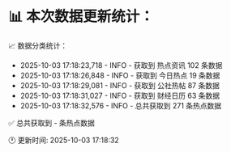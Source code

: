 📊 本次数据更新统计：
==========================

📈 数据分类统计：
- 2025-10-03 17:18:23,718 - INFO - 获取到 热点资讯 102 条数据
- 2025-10-03 17:18:26,848 - INFO - 获取到 今日热点 19 条数据
- 2025-10-03 17:18:29,081 - INFO - 获取到 公社热帖 87 条数据
- 2025-10-03 17:18:31,027 - INFO - 获取到 财经日历 63 条数据
- 2025-10-03 17:18:32,576 - INFO - 总共获取到 271 条热点数据

✅ 总共获取到 - 条热点数据

🕐 更新时间: 2025-10-03 17:18:32
